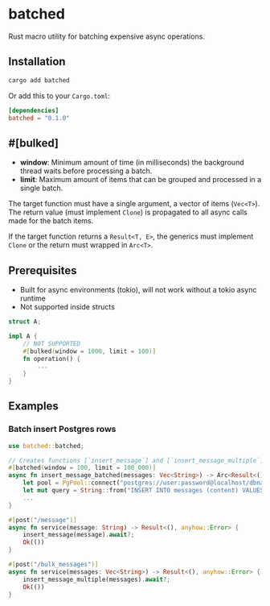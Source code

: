 # batched
Rust macro utility for batching expensive async operations.

## Installation
```sh
cargo add batched 
```

Or add this to your `Cargo.toml`:
```toml
[dependencies]
batched = "0.1.0"
```

## #[bulked]
- **window**: Minimum amount of time (in milliseconds) the background thread waits before processing a batch.
- **limit**: Maximum amount of items that can be grouped and processed in a single batch.

The target function must have a single argument, a vector of items (`Vec<T>`). The return value (must implement `Clone`) is propagated to all async calls made for the batch items. 

If the target function returns a `Result<T, E>`, the generics must implement `Clone` or the return must wrapped in `Arc<T>`.

## Prerequisites 
- Built for async environments (tokio), will not work without a tokio async runtime
- Not supported inside structs
```rust
struct A;

impl A {
    // NOT SUPPORTED
    #[bulked(window = 1000, limit = 100)]
    fn operation() {
        ...
    }
}
```



## Examples

### Batch insert Postgres rows

```rust
use batched::batched;

// Creates functions [`insert_message`] and [`insert_message_multiple`]
#[batched(window = 100, limit = 100_000)]
async fn insert_message_batched(messages: Vec<String>) -> Arc<Result<(), anyhow::Error>> {
    let pool = PgPool::connect("postgres://user:password@localhost/dbname").await?;
    let mut query = String::from("INSERT INTO messages (content) VALUES ");
    ...
}

#[post("/message")]
async fn service(message: String) -> Result<(), anyhow::Error> {
    insert_message(message).await?;
    Ok(())
}

#[post("/bulk_messages")]
async fn service(messages: Vec<String>) -> Result<(), anyhow::Error> {
    insert_message_multiple(messages).await?;
    Ok(())
}
```

